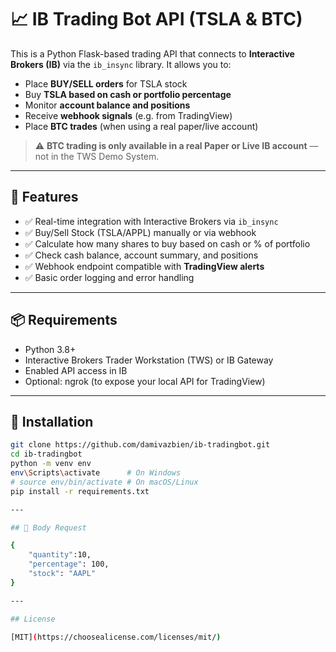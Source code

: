 # 📈 IB Trading Bot API (TSLA & BTC)

This is a Python Flask-based trading API that connects to **Interactive Brokers (IB)** via the `ib_insync` library. It allows you to:

- Place **BUY/SELL orders** for TSLA stock
- Buy **TSLA based on cash or portfolio percentage**
- Monitor **account balance and positions**
- Receive **webhook signals** (e.g. from TradingView)
- Place **BTC trades** (when using a real paper/live account)

> ⚠️ **BTC trading is only available in a real Paper or Live IB account** — not in the TWS Demo System.

---

## 🚀 Features

- ✅ Real-time integration with Interactive Brokers via `ib_insync`
- ✅ Buy/Sell Stock (TSLA/APPL) manually or via webhook
- ✅ Calculate how many shares to buy based on cash or % of portfolio
- ✅ Check cash balance, account summary, and positions
- ✅ Webhook endpoint compatible with **TradingView alerts**
- ✅ Basic order logging and error handling

---

## 📦 Requirements

- Python 3.8+
- Interactive Brokers Trader Workstation (TWS) or IB Gateway
- Enabled API access in IB
- Optional: ngrok (to expose your local API for TradingView)

---

## 🧪 Installation

```bash
git clone https://github.com/damivazbien/ib-tradingbot.git
cd ib-tradingbot
python -m venv env
env\Scripts\activate      # On Windows
# source env/bin/activate # On macOS/Linux
pip install -r requirements.txt

---

## 🧪 Body Request

{
    "quantity":10,
    "percentage": 100,
    "stock": "AAPL"
}

---

## License

[MIT](https://choosealicense.com/licenses/mit/)